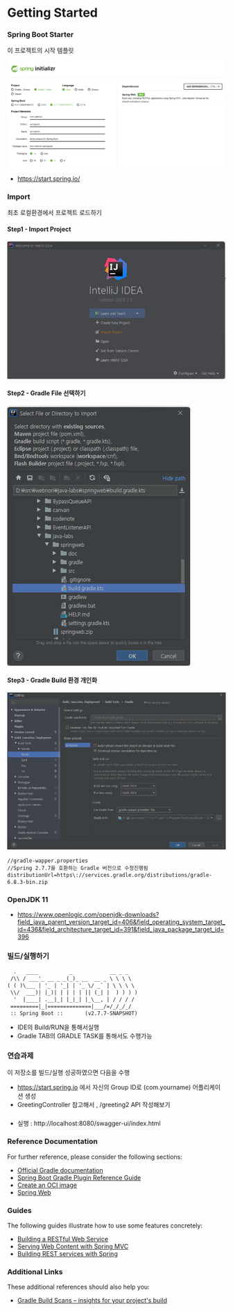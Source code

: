 # Getting Started

### Spring Boot Starter

이 프로젝트의 시작 템플릿

![텍스트](./doc/start.png)

- https://start.spring.io/

### Import

최초 로컬환경에서 프로젝트 로드하기

#### Step1 - Import Project 
![텍스트](./doc/step2.png)

#### Step2 - Gradle File 선택하기
![텍스트](./doc/step3.png)


#### Step3 - Gradle Build 환경 개인화
![텍스트](./doc/step4.png)

    //gradle-wapper.properties 
    //Spring 2.7.7을 호환하는 Gradle 버전으로 수정진행됨
    distributionUrl=https\://services.gradle.org/distributions/gradle-6.8.3-bin.zip


### OpenJDK 11
- https://www.openlogic.com/openjdk-downloads?field_java_parent_version_target_id=406&field_operating_system_target_id=436&field_architecture_target_id=391&field_java_package_target_id=396


### 빌드/실행하기

      .   ____          _            __ _ _
     /\\ / ___'_ __ _ _(_)_ __  __ _ \ \ \ \
    ( ( )\___ | '_ | '_| | '_ \/ _` | \ \ \ \
     \\/  ___)| |_)| | | | | || (_| |  ) ) ) )
      '  |____| .__|_| |_|_| |_\__, | / / / /
     =========|_|==============|___/=/_/_/_/
     :: Spring Boot ::       (v2.7.7-SNAPSHOT)

- IDE의 Build/RUN을 통해서실행
- Gradle TAB의 GRADLE TASK를 통해서도 수행가능

### 연습과제

이 저장소를 빌드/실행 성공하였으면 다음을 수행

- https://start.spring.io 에서 자신의 Group ID로 (com.yourname) 어플리케이션 생성
- GreetingController 참고해서 , /greeting2 API 작성해보기 


###

- 실행 : http://localhost:8080/swagger-ui/index.html

### Reference Documentation
For further reference, please consider the following sections:

* [Official Gradle documentation](https://docs.gradle.org)
* [Spring Boot Gradle Plugin Reference Guide](https://docs.spring.io/spring-boot/docs/2.7.7-SNAPSHOT/gradle-plugin/reference/html/)
* [Create an OCI image](https://docs.spring.io/spring-boot/docs/2.7.7-SNAPSHOT/gradle-plugin/reference/html/#build-image)
* [Spring Web](https://docs.spring.io/spring-boot/docs/2.7.7-SNAPSHOT/reference/htmlsingle/#web)

### Guides
The following guides illustrate how to use some features concretely:

* [Building a RESTful Web Service](https://spring.io/guides/gs/rest-service/)
* [Serving Web Content with Spring MVC](https://spring.io/guides/gs/serving-web-content/)
* [Building REST services with Spring](https://spring.io/guides/tutorials/rest/)

### Additional Links
These additional references should also help you:

* [Gradle Build Scans – insights for your project's build](https://scans.gradle.com#gradle)

